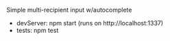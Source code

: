 Simple multi-recipient input w/autocomplete

- devServer: npm start (runs on http://localhost:1337)
- tests: npm test

